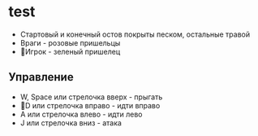 # test

- Стартовый и конечный остов покрыты песком, остальные травой
- Враги - розовые пришельцы
- Игрок - зеленый пришелец

## Управление
- W, Space или стрелочка вверх - прыгать
- D или стрелочка вправо - идти вправо
- A или стрелочка влево - идти лево
- J или стрелочка вниз - атака
